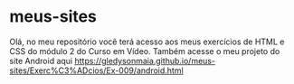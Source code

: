 # meus-sites

Olá, no meu repositório você terá acesso aos meus exercícios de HTML e CSS do módulo 2 do Curso em Vídeo. 
Também acesse o meu projeto do site Android aqui https://gledysonmaia.github.io/meus-sites/Exerc%C3%ADcios/Ex-009/android.html
